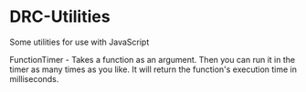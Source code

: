 DRC-Utilities
=============
Some utilities for use with JavaScript

FunctionTimer - Takes a function as an argument. Then you can run it in the timer as many times as you like. It will return the function's execution time in milliseconds.